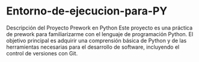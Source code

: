 # Entorno-de-ejecucion-para-PY
Descripción del Proyecto Prework en Python Este proyecto es una práctica de prework para familiarizarme con el lenguaje de programación Python. El objetivo principal es adquirir una comprensión básica de Python y de las herramientas necesarias para el desarrollo de software, incluyendo el control de versiones con Git.
